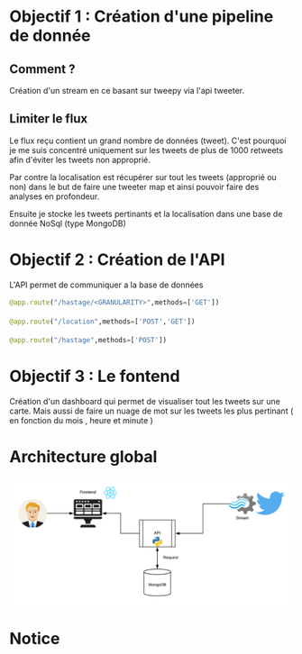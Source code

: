 # Objectif 1 : Création d'une pipeline de donnée

## Comment ?

Création d'un stream en ce basant sur tweepy via l'api tweeter.

## Limiter le flux 

Le flux reçu contient un grand nombre de données (tweet). C'est pourquoi je me suis concentré uniquement sur les tweets de plus de 1000 retweets afin d'éviter les tweets non approprié.

Par contre la localisation est récupérer sur tout les tweets (approprié ou non) dans le but de faire une tweeter map et ainsi pouvoir faire des analyses en profondeur.

Ensuite je stocke les tweets pertinants et la localisation dans une base de donnée NoSql (type MongoDB)

# Objectif 2 : Création de l'API

L'API permet de communiquer a la base de données

```python
@app.route("/hastage/<GRANULARITY>",methods=['GET'])
  
@app.route("/location",methods=['POST','GET'])

@app.route("/hastage",methods=['POST'])
```
# Objectif 3 : Le fontend

Création d'un dashboard qui permet de visualiser tout les tweets sur une carte. 
Mais aussi de faire un nuage de mot sur les tweets les plus pertinant ( en fonction du mois , heure et minute )

# Architecture global 

![archi](architecture.png)
# Notice 




